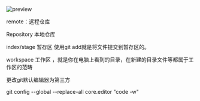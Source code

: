 ![preview](https://pic4.zhimg.com/v2-4f61dac0b425ebe34efc88d11a68f27b_r.jpg)



remote：远程仓库

Repository 本地仓库

index/stage 暂存区 使用git add就是将文件提交到暂存区的。

workspace 工作区 ，就是你在电脑上看到的目录，在新建的目录文件等都属于工作区的范畴



更改git默认编辑器为第三方

git config --global --replace-all core.editor "code -w"